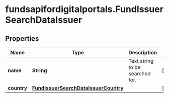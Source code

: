 # fundsapifordigitalportals.FundIssuerSearchDataIssuer

## Properties

Name | Type | Description | Notes
------------ | ------------- | ------------- | -------------
**name** | **String** | Text string to be searched for. | [optional] 
**country** | [**FundIssuerSearchDataIssuerCountry**](FundIssuerSearchDataIssuerCountry.md) |  | [optional] 


